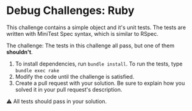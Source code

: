 # Debug Challenges: Ruby

This challenge contains a simple object and it's unit tests. The tests are written with MiniTest Spec syntax, which is similar to RSpec.

The challenge: The tests in this challenge all pass, but one of them __shouldn't__.

1. To install dependencies, run `bundle install`. To run the tests, type `bundle exec rake`
2. Modify the code until the challenge is satisfied.
3. Create a pull request with your solution. Be sure to explain how you solved it in your pull request's description.

:warning: All tests should pass in your solution.
